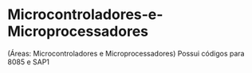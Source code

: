 # Microcontroladores-e-Microprocessadores
(Áreas: Microcontroladores e Microprocessadores)
Possui códigos para 8085 e SAP1
